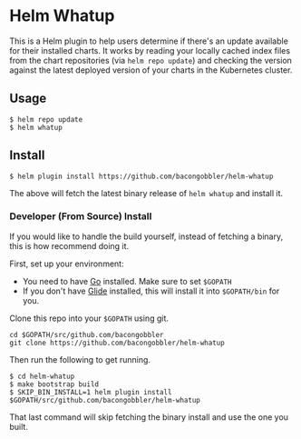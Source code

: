 # Helm Whatup

This is a Helm plugin to help users determine if there's an update available for their installed charts. It works by reading your locally cached index files from the chart repositories (via `helm repo update`) and checking the version against the latest deployed version of your charts in the Kubernetes cluster.

## Usage

```
$ helm repo update
$ helm whatup
```

## Install

```
$ helm plugin install https://github.com/bacongobbler/helm-whatup
```

The above will fetch the latest binary release of `helm whatup` and install it.

### Developer (From Source) Install

If you would like to handle the build yourself, instead of fetching a binary,
this is how recommend doing it.

First, set up your environment:

- You need to have [Go](http://golang.org) installed. Make sure to set `$GOPATH`
- If you don't have [Glide](http://glide.sh) installed, this will install it into
  `$GOPATH/bin` for you.

Clone this repo into your `$GOPATH` using git.

```
cd $GOPATH/src/github.com/bacongobbler
git clone https://github.com/bacongobbler/helm-whatup
```

Then run the following to get running.

```
$ cd helm-whatup
$ make bootstrap build
$ SKIP_BIN_INSTALL=1 helm plugin install $GOPATH/src/github.com/bacongobbler/helm-whatup
```

That last command will skip fetching the binary install and use the one you
built.
